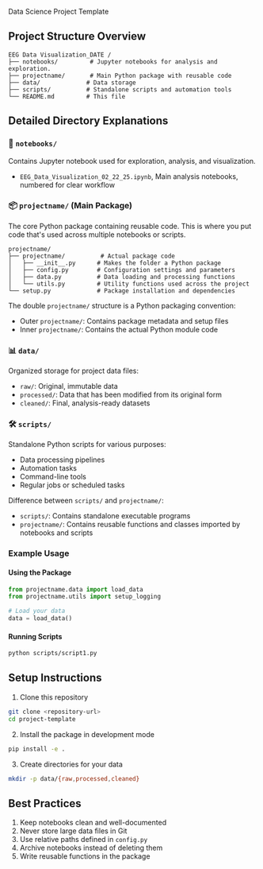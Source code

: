  Data Science Project Template

## Project Structure Overview

```
EEG Data Visualization_DATE /
├── notebooks/         # Jupyter notebooks for analysis and exploration.
├── projectname/       # Main Python package with reusable code
├── data/             # Data storage
├── scripts/          # Standalone scripts and automation tools
└── README.md         # This file
```

## Detailed Directory Explanations

### 📓 `notebooks/`
Contains Jupyter notebook used for exploration, analysis, and visualization.
- `EEG_Data_Visualization_02_22_25.ipynb`,
Main analysis notebooks, numbered for clear workflow

### 📦 `projectname/` (Main Package)
The core Python package containing reusable code. This is where you put code that's used across multiple notebooks or scripts.

```
projectname/
├── projectname/          # Actual package code
│   ├── __init__.py      # Makes the folder a Python package
│   ├── config.py        # Configuration settings and parameters
│   ├── data.py          # Data loading and processing functions
│   └── utils.py         # Utility functions used across the project
└── setup.py             # Package installation and dependencies
```

The double `projectname/` structure is a Python packaging convention:
- Outer `projectname/`: Contains package metadata and setup files
- Inner `projectname/`: Contains the actual Python module code

### 📊 `data/`
Organized storage for project data files:
- `raw/`: Original, immutable data
- `processed/`: Data that has been modified from its original form
- `cleaned/`: Final, analysis-ready datasets

### 🛠️ `scripts/`
Standalone Python scripts for various purposes:
- Data processing pipelines
- Automation tasks
- Command-line tools
- Regular jobs or scheduled tasks

Difference between `scripts/` and `projectname/`:
- `scripts/`: Contains standalone executable programs
- `projectname/`: Contains reusable functions and classes imported by notebooks and scripts

### Example Usage

#### Using the Package
```python
from projectname.data import load_data
from projectname.utils import setup_logging

# Load your data
data = load_data()
```

#### Running Scripts
```bash
python scripts/script1.py
```

## Setup Instructions

1. Clone this repository
```bash
git clone <repository-url>
cd project-template
```

2. Install the package in development mode
```bash
pip install -e .
```

3. Create directories for your data
```bash
mkdir -p data/{raw,processed,cleaned}
```

## Best Practices

1. Keep notebooks clean and well-documented
2. Never store large data files in Git
3. Use relative paths defined in `config.py`
4. Archive notebooks instead of deleting them
5. Write reusable functions in the package


